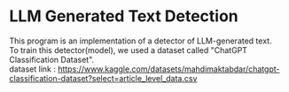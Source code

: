 <h1> LLM Generated Text Detection </h1>

This program is an implementation of a detector of LLM-generated text. <br>
To train this detector(model), we used a dataset called "ChatGPT Classification Dataset". <br>
dataset link : https://www.kaggle.com/datasets/mahdimaktabdar/chatgpt-classification-dataset?select=article_level_data.csv
